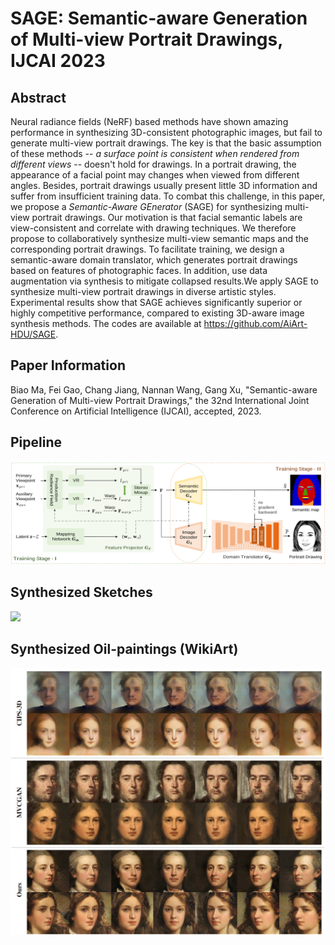 # SAGE: Semantic-aware Generation of Multi-view Portrait Drawings, IJCAI 2023 

## Abstract
Neural radiance fields (NeRF) based methods have shown amazing performance in synthesizing 3D-consistent photographic images, but fail to generate multi-view portrait drawings. The key is that the basic assumption of these methods -- *a surface point is consistent when rendered from different views* -- doesn't hold for drawings. In a portrait drawing, the appearance of a facial point may changes when viewed from different angles. Besides, portrait drawings usually present little 3D information and suffer from insufficient training data. To combat this challenge, in this paper, we propose a *Semantic-Aware GEnerator* (SAGE) for synthesizing multi-view portrait drawings. Our motivation is that facial semantic labels are view-consistent and correlate with drawing techniques. We therefore propose to collaboratively synthesize multi-view semantic maps and the corresponding portrait drawings. To facilitate training, we design a semantic-aware domain translator, which generates portrait drawings based on features of photographic faces. In addition, use data augmentation via synthesis to mitigate collapsed results.We apply SAGE to synthesize multi-view portrait drawings in diverse artistic styles. Experimental results show that SAGE achieves significantly superior or highly competitive performance, compared to existing 3D-aware image synthesis methods. The codes are available at https://github.com/AiArt-HDU/SAGE. 

## Paper Information

Biao Ma, Fei Gao, Chang Jiang, Nannan Wang, Gang Xu, "Semantic-aware Generation of Multi-view Portrait Drawings," the 32nd International Joint Conference on Artificial Intelligence (IJCAI), accepted, 2023.

## Pipeline

![](./assets/fig-pipeline.png)

## Synthesized Sketches

![](./assets/fig-sketch.png)


## Synthesized Oil-paintings (WikiArt)

![](./assets/fig-wikiart.png)
